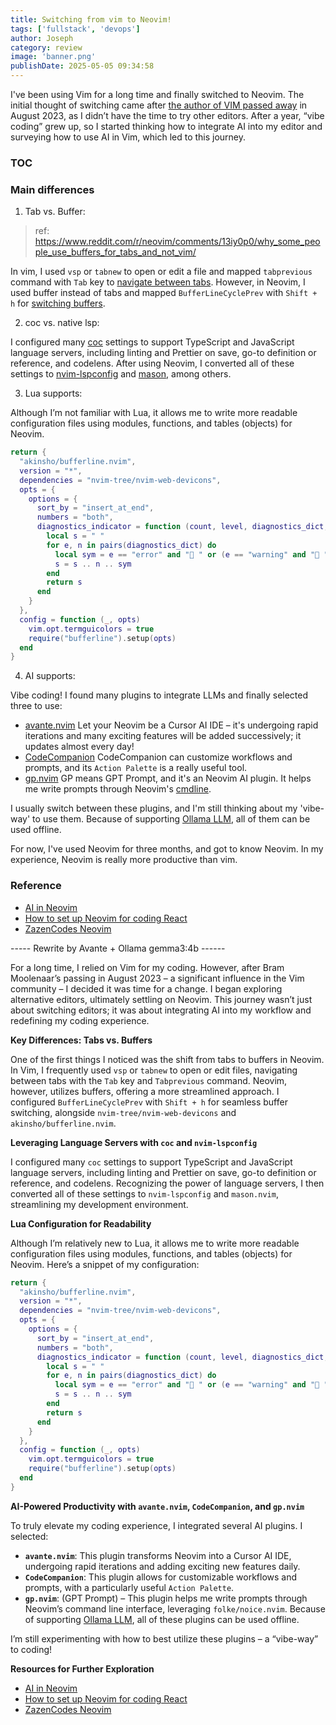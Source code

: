 ```yaml
---
title: Switching from vim to Neovim!
tags: ['fullstack', 'devops']
author: Joseph
category: review
image: 'banner.png'
publishDate: 2025-05-05 09:34:58
---
```


I've been using Vim for a long time and finally switched to Neovim. The initial thought of switching came after [the author of VIM passed away](https://en.wikipedia.org/wiki/Bram_Moolenaar#Illness_and_death) in August 2023, as I didn’t have the time to try other editors. After a year, “vibe coding” grew up, so I started thinking how to integrate AI into my editor and surveying how to use AI in Vim, which led to this journey.

### TOC

### Main differences

1. Tab vs. Buffer:

> ref: https://www.reddit.com/r/neovim/comments/13iy0p0/why_some_people_use_buffers_for_tabs_and_not_vim/

In vim, I used `vsp` or `tabnew` to open or edit a file and mapped `tabprevious` command with `Tab` key to [navigate between tabs](https://github.com/vim-airline/vim-airline). However, in Neovim, I used buffer instead of tabs and mapped `BufferLineCyclePrev` with `Shift + h` for [switching buffers](https://github.com/akinsho/bufferline.nvim).

2. coc vs. native lsp:

I configured many [coc](https://github.com/neoclide/coc.nvim) settings to support TypeScript and JavaScript language servers, including linting and Prettier on save, go-to definition or reference, and codelens. After using Neovim, I converted all of these settings to [nvim-lspconfig](https://github.com/neovim/nvim-lspconfig) and [mason](https://github.com/williamboman/mason.nvim?tab=readme-ov-file), among others.

3. Lua supports:

Although I’m not familiar with Lua, it allows me to write more readable configuration files using modules, functions, and tables (objects) for Neovim.

```lua
return {
  "akinsho/bufferline.nvim",
  version = "*",
  dependencies = "nvim-tree/nvim-web-devicons",
  opts = {
    options = {
      sort_by = "insert_at_end",
      numbers = "both",
      diagnostics_indicator = function (count, level, diagnostics_dict, context)
        local s = " "
        for e, n in pairs(diagnostics_dict) do
          local sym = e == "error" and " " or (e == "warning" and " " or " ")
          s = s .. n .. sym
        end
        return s
      end
    }
  },
  config = function (_, opts)
    vim.opt.termguicolors = true
    require("bufferline").setup(opts)
  end
}
```

4. AI supports:

Vibe coding! I found many plugins to integrate LLMs and finally selected three to use:

- [avante.nvim](https://github.com/yetone/avante.nvim)
  Let your Neovim be a Cursor AI IDE – it's undergoing rapid iterations and many exciting features will be added successively; it updates almost every day!
- [CodeCompanion](https://codecompanion.olimorris.dev/)
  CodeCompanion can customize workflows and prompts, and its `Action Palette` is a really useful tool.
- [gp.nvim](https://github.com/Robitx/gp.nvim)
  GP means GPT Prompt, and it's an Neovim AI plugin. It helps me write prompts through Neovim's [cmdline](https://github.com/folke/noice.nvim).

I usually switch between these plugins, and I'm still thinking about my 'vibe-way' to use them. Because of supporting [Ollama LLM](https://ollama.com/), all of them can be used offline.

For now, I've used Neovim for three months, and got to know Neovim. In my experience, Neovim is really more productive than vim.

### Reference

- [AI in Neovim](https://www.joshmedeski.com/posts/ai-in-neovim-neovimconf-2024/)
- [How to set up Neovim for coding React](https://www.youtube.com/watch?v=ajmK0ZNcM4Q)
- [ZazenCodes Neovim](https://www.youtube.com/watch?v=z9IgFRAVV9w&list=PLTPHo6vRHQ8qmDjONxkQl0ZQb4Otwc34V)

----- Rewrite by Avante + Ollama gemma3:4b ------

For a long time, I relied on Vim for my coding. However, after Bram Moolenaar’s passing in August 2023 – a significant influence in the Vim community – I decided it was time for a change. I began exploring alternative editors, ultimately settling on Neovim. This journey wasn’t just about switching editors; it was about integrating AI into my workflow and redefining my coding experience.

**Key Differences: Tabs vs. Buffers**

One of the first things I noticed was the shift from tabs to buffers in Neovim. In Vim, I frequently used `vsp` or `tabnew` to open or edit files, navigating between tabs with the `Tab` key and `Tabprevious` command. Neovim, however, utilizes buffers, offering a more streamlined approach. I configured `BufferLineCyclePrev` with `Shift + h` for seamless buffer switching, alongside `nvim-tree/nvim-web-devicons` and `akinsho/bufferline.nvim`.

**Leveraging Language Servers with `coc` and `nvim-lspconfig`**

I configured many `coc` settings to support TypeScript and JavaScript language servers, including linting and Prettier on save, go-to definition or reference, and codelens. Recognizing the power of language servers, I then converted all of these settings to `nvim-lspconfig` and `mason.nvim`, streamlining my development environment.

**Lua Configuration for Readability**

Although I’m relatively new to Lua, it allows me to write more readable configuration files using modules, functions, and tables (objects) for Neovim. Here’s a snippet of my configuration:

```lua
return {
  "akinsho/bufferline.nvim",
  version = "*",
  dependencies = "nvim-tree/nvim-web-devicons",
  opts = {
    options = {
      sort_by = "insert_at_end",
      numbers = "both",
      diagnostics_indicator = function (count, level, diagnostics_dict, context)
        local s = " "
        for e, n in pairs(diagnostics_dict) do
          local sym = e == "error" and " " or (e == "warning" and " " or " ")
          s = s .. n .. sym
        end
        return s
      end
    }
  },
  config = function (_, opts)
    vim.opt.termguicolors = true
    require("bufferline").setup(opts)
  end
}
```

**AI-Powered Productivity with `avante.nvim`, `CodeCompanion`, and `gp.nvim`**

To truly elevate my coding experience, I integrated several AI plugins. I selected:

- **`avante.nvim`**: This plugin transforms Neovim into a Cursor AI IDE, undergoing rapid iterations and adding exciting new features daily.
- **`CodeCompanion`**: This plugin allows for customizable workflows and prompts, with a particularly useful `Action Palette`.
- **`gp.nvim`**: (GPT Prompt) – This plugin helps me write prompts through Neovim’s command line interface, leveraging `folke/noice.nvim`. Because of supporting [Ollama LLM](https://ollama.com/), all of these plugins can be used offline.

I’m still experimenting with how to best utilize these plugins – a “vibe-way” to coding!

**Resources for Further Exploration**

- [AI in Neovim](https://www.joshmedeski.com/posts/ai-in-neovim-neovimconf-2024/)
- [How to set up Neovim for coding React](https://www.youtube.com/watch?v=ajmK0ZNcM4Q)
- [ZazenCodes Neovim](https://www.youtube.com/watch?v=z9IgFRAVV9w&list=PLTPHo6vRHQ8qmDjONxkQl0ZQb4Otwc34V)
